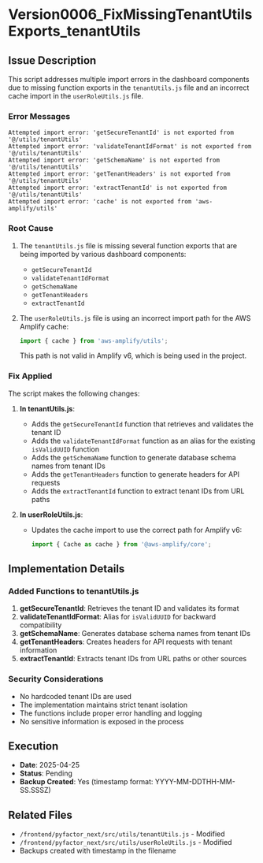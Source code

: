 # Version0006_FixMissingTenantUtilsExports_tenantUtils

## Issue Description
This script addresses multiple import errors in the dashboard components due to missing function exports in the `tenantUtils.js` file and an incorrect cache import in the `userRoleUtils.js` file.

### Error Messages
```
Attempted import error: 'getSecureTenantId' is not exported from '@/utils/tenantUtils'
Attempted import error: 'validateTenantIdFormat' is not exported from '@/utils/tenantUtils'
Attempted import error: 'getSchemaName' is not exported from '@/utils/tenantUtils'
Attempted import error: 'getTenantHeaders' is not exported from '@/utils/tenantUtils'
Attempted import error: 'extractTenantId' is not exported from '@/utils/tenantUtils'
Attempted import error: 'cache' is not exported from 'aws-amplify/utils'
```

### Root Cause
1. The `tenantUtils.js` file is missing several function exports that are being imported by various dashboard components:
   - `getSecureTenantId`
   - `validateTenantIdFormat`
   - `getSchemaName`
   - `getTenantHeaders`
   - `extractTenantId`

2. The `userRoleUtils.js` file is using an incorrect import path for the AWS Amplify cache:
   ```javascript
   import { cache } from 'aws-amplify/utils';
   ```
   This path is not valid in Amplify v6, which is being used in the project.

### Fix Applied
The script makes the following changes:

1. **In tenantUtils.js**:
   - Adds the `getSecureTenantId` function that retrieves and validates the tenant ID
   - Adds the `validateTenantIdFormat` function as an alias for the existing `isValidUUID` function
   - Adds the `getSchemaName` function to generate database schema names from tenant IDs
   - Adds the `getTenantHeaders` function to generate headers for API requests
   - Adds the `extractTenantId` function to extract tenant IDs from URL paths

2. **In userRoleUtils.js**:
   - Updates the cache import to use the correct path for Amplify v6:
     ```javascript
     import { Cache as cache } from '@aws-amplify/core';
     ```

## Implementation Details

### Added Functions to tenantUtils.js
1. **getSecureTenantId**: Retrieves the tenant ID and validates its format
2. **validateTenantIdFormat**: Alias for `isValidUUID` for backward compatibility
3. **getSchemaName**: Generates database schema names from tenant IDs
4. **getTenantHeaders**: Creates headers for API requests with tenant information
5. **extractTenantId**: Extracts tenant IDs from URL paths or other sources

### Security Considerations
- No hardcoded tenant IDs are used
- The implementation maintains strict tenant isolation
- The functions include proper error handling and logging
- No sensitive information is exposed in the process

## Execution
- **Date**: 2025-04-25
- **Status**: Pending
- **Backup Created**: Yes (timestamp format: YYYY-MM-DDTHH-MM-SS.SSSZ)

## Related Files
- `/frontend/pyfactor_next/src/utils/tenantUtils.js` - Modified
- `/frontend/pyfactor_next/src/utils/userRoleUtils.js` - Modified
- Backups created with timestamp in the filename
